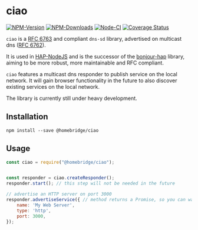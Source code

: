 # ciao

[![NPM-Version](https://badgen.net/npm/v/@homebridge/ciao)](https://www.npmjs.org/package/@homebridge/ciao)
[![NPM-Downloads](https://badgen.net/npm/dt/@homebridge/ciao)](https://www.npmjs.org/package/@homebridge/ciao)
[![Node-CI](https://github.com/homebridge/ciao/workflows/Node-CI/badge.svg)](https://github.com/homebridge/ciao/actions?query=workflow%3ANode-CI)
[![Coverage Status](https://coveralls.io/repos/github/homebridge/ciao/badge.svg?branch=master)](https://coveralls.io/github/homebridge/ciao?branch=master)

`ciao` is a [RFC 6763](https://tools.ietf.org/html/rfc6763) and compliant `dns-sd` library,
advertised on multicast dns ([RFC 6762](https://tools.ietf.org/html/rfc6762#section-8)).

It is used in [HAP-NodeJS](https://github.com/homebridge/HAP-NodeJS) and is the successor of the 
[bonjour-hap](https://github.com/homebridge/bonjour) library, 
aiming to be more robust, more maintainable and RFC compliant.

`ciao` features a multicast dns responder to publish service on the local network.
It will gain browser functionality in the future to also discover existing services on the local network.  

The library is currently still under heavy development.

## Installation

```
npm install --save @homebridge/ciao
```

## Usage

```js
const ciao = require("@homebridge/ciao");


const responder = ciao.createResponder();
responder.start(); // this step will not be needed in the future

// advertise an HTTP server on port 3000
responder.advertiseService({ // method returns a Promise, so you can wait until it is published
    name: 'My Web Server',
    type: 'http',
    port: 3000,
});
```
